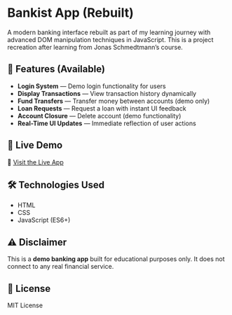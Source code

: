 # Bankist App (Rebuilt)

A modern banking interface rebuilt as part of my learning journey with advanced DOM manipulation techniques in JavaScript. This is a project recreation after learning from Jonas Schmedtmann’s course.

## 🌟 Features (Available)
- **Login System** — Demo login functionality for users
- **Display Transactions** — View transaction history dynamically
- **Fund Transfers** — Transfer money between accounts (demo only)
- **Loan Requests** — Request a loan with instant UI feedback
- **Account Closure** — Delete account (demo functionality)
- **Real-Time UI Updates** — Immediate reflection of user actions

## 🚀 Live Demo
🔗 [Visit the Live App](https://68583ec12182a3f21f735b50--bankist-app-rebuild.netlify.app)

## 🛠️ Technologies Used
- HTML
- CSS
- JavaScript (ES6+)

## ⚠️ Disclaimer
This is a **demo banking app** built for educational purposes only. It does not connect to any real financial service.

## 📄 License
MIT License

